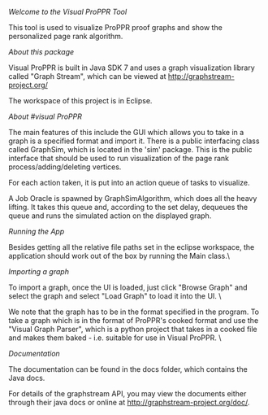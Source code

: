 *Welcome to the Visual ProPPR Tool*

This tool is used to visualize ProPPR proof graphs and show the personalized page rank algorithm.

_About this package_

Visual ProPPR is built in Java SDK 7 and uses a graph visualization library called "Graph Stream", which can be viewed at http://graphstream-project.org/

The workspace of this project is in Eclipse. 

_About #visual ProPPR_

The main features of this include the GUI which allows you to take in a graph is a specified format and import it. There is a public interfacing class called GraphSim, which is located in the 'sim' package. This is the public interface that should be used to run visualization of the page rank process/adding/deleting vertices. 

For each action taken, it is put into an action queue of tasks to visualize.

A Job Oracle is spawned by GraphSimAlgorithm, which does all the heavy lifting. It takes this queue and, according to the set delay, dequeues the queue and runs the simulated action on the displayed graph. 


_Running the App_

Besides getting all the relative file paths set in the eclipse workspace, the application should work out of the box by running the Main class.\\

_Importing a graph_

To import a graph, once the UI is loaded, just click "Browse Graph" and select the graph and select "Load Graph" to load it into the UI. \\

We note that the graph has to be in the format specified in the program. To take a graph which is in the format of ProPPR's cooked format and use the "Visual Graph Parser", which is a python project that takes in a cooked file and makes them baked - i.e. suitable for use in Visual ProPPR. \\

_Documentation_

The documentation can be found in the docs folder, which contains the Java docs.

For details of the graphstream API, you may view the documents either through their java docs or online at http://graphstream-project.org/doc/.
